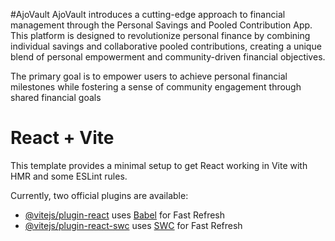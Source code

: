 #AjoVault
AjoVault introduces a cutting-edge approach to financial management through the Personal Savings and Pooled Contribution App. This platform is designed to revolutionize personal finance by combining individual savings and collaborative pooled contributions, creating a unique blend of personal empowerment and community-driven financial objectives.

The primary goal is to empower users to achieve personal financial milestones while fostering a sense of community engagement through shared financial goals

# React + Vite

This template provides a minimal setup to get React working in Vite with HMR and some ESLint rules.

Currently, two official plugins are available:

- [@vitejs/plugin-react](https://github.com/vitejs/vite-plugin-react/blob/main/packages/plugin-react/README.md) uses [Babel](https://babeljs.io/) for Fast Refresh
- [@vitejs/plugin-react-swc](https://github.com/vitejs/vite-plugin-react-swc) uses [SWC](https://swc.rs/) for Fast Refresh
